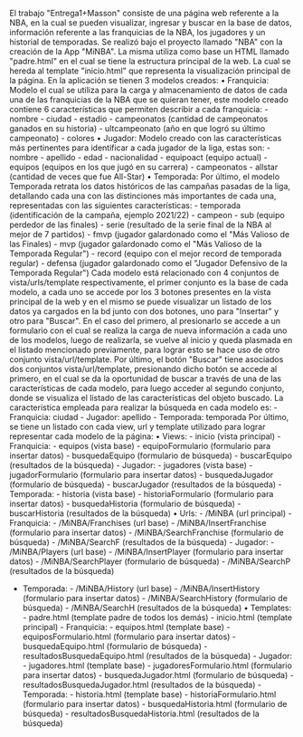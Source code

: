 El trabajo "Entrega1+Masson" consiste de una página web referente a la NBA, en la cual se pueden visualizar, ingresar y buscar en la base de datos, información referente a las franquicias de la NBA, los jugadores y un historial de temporadas. Se realizó bajo el proyecto llamado "NBA" con la creación de la App "MiNBA". La misma utiliza como base un HTML llamado "padre.html" en el cual se tiene la estructura principal de la web. La cual se hereda al template "inicio.html" que representa la visualización principal de la página. En la aplicación se tienen 3 modelos creados:
•	Franquicia: Modelo el cual se utiliza para la carga y almacenamiento de datos de cada una de las franquicias de la NBA que se quieran tener, este modelo creado contiene 6 características que permiten describir a cada franquicia: - nombre - ciudad - estadio - campeonatos (cantidad de campeonatos ganados en su historia) - ultcampeonato (año en que logró su último campeonato) - colores
•	Jugador: Modelo creado con las características más pertinentes para identificar a cada jugador de la liga, estas son: - nombre - apellido - edad - nacionalidad - equipoact (equipo actual) - equipos (equipos en los que jugó en su carrera) - campeonatos - allstar (cantidad de veces que fue All-Star)
•	Temporada: Por último, el modelo Temporada retrata los datos históricos de las campañas pasadas de la liga, detallando cada una con las distinciones más importantes de cada una, representadas con las siguientes características: - temporada (identificación de la campaña, ejemplo 2021/22) - campeon - sub (equipo perdedor de las finales) - serie (resultado de la serie final de la NBA al mejor de 7 partidos) - fmvp (jugador galardonado como el "Más Valioso de las Finales) - mvp (jugador galardonado como el "Más Valioso de la Temporada Regular") - record (equipo con el mejor record de temporada regular) - defensa (jugador galardonado como el "Jugador Defensivo de la Temporada Regular")
Cada modelo está relacionado con 4 conjuntos de vista/urls/template respectivamente, el primer conjunto es la base de cada modelo, a cada uno se accede por los 3 botones presentes en la vista principal de la web y en el mismo se puede visualizar un listado de los datos ya cargados en la bd junto con dos botones, uno para "Insertar" y otro para "Buscar". En el caso del primero, al presionarlo se accede a un formulario con el cual se realiza la carga de nueva información a cada uno de los modelos, luego de realizarla, se vuelve al inicio y queda plasmada en el listado mencionado previamente, para lograr esto se hace uso de otro conjunto vista/url/template. Por último, el botón "Buscar" tiene asociados dos conjuntos vista/url/template, presionando dicho botón se accede al primero, en el cual se da la oportunidad de buscar a través de una de las características de cada modelo, para luego acceder al segundo conjunto, donde se visualiza el listado de las características del objeto buscado. La característica empleada para realizar la búsqueda en cada modelo es: - Franquicia: ciudad - Jugador: apellido - Temporada: temporada Por último, se tiene un listado con cada view, url y template utilizado para lograr representar cada modelo de la página:
•	Views: - inicio (vista principal) - Franquicia: - equipos (vista base) - equipoFormulario (formulario para insertar datos) - busquedaEquipo (formulario de búsqueda) - buscarEquipo (resultados de la búsqueda) - Jugador: - jugadores (vista base) - jugadorFormulario (formulario para insertar datos) - busquedaJugador (formulario de búsqueda) - buscarJugador (resultados de la búsqueda) - Temporada: - historia (vista base) - historiaFormulario (formulario para insertar datos) - busquedaHistoria (formulario de búsqueda) - buscarHistoria (resultados de la búsqueda)
•	Urls: - /MiNBA (url principal) - Franquicia: - /MiNBA/Franchises (url base) - /MiNBA/InsertFranchise (formulario para insertar datos) - /MiNBA/SearchFranchise (formulario de búsqueda) - /MiNBA/SearchF (resultados de la búsqueda) - Jugador: - /MiNBA/Players (url base) - /MiNBA/InsertPlayer (formulario para insertar datos) - /MiNBA/SearchPlayer (formulario de búsqueda) - /MiNBA/SearchP (resultados de la búsqueda)
- Temporada: - /MiNBA/History (url base) - /MiNBA/InsertHistory (formulario para insertar datos) - /MiNBA/SearchHistory (formulario de búsqueda) - /MiNBA/SearchH (resultados de la búsqueda)
•	Templates: - padre.html (template padre de todos los demás) - inicio.html (template principal) - Franquicia: - equipos.html (template base) - equiposFormulario.html (formulario para insertar datos) - busquedaEquipo.html (formulario de búsqueda) - resultadosBusquedaEquipo.html (resultados de la búsqueda) - Jugador: - jugadores.html (template base) - jugadoresFormulario.html (formulario para insertar datos) - busquedaJugador.html (formulario de búsqueda) - resultadosBusquedaJugador.html (resultados de la búsqueda) - Temporada: - historia.html (template base) - historiaFormulario.html (formulario para insertar datos) - busquedaHistoria.html (formulario de búsqueda) - resultadosBusquedaHistoria.html (resultados de la búsqueda)
